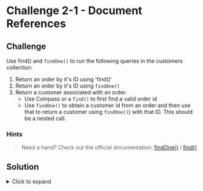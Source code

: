 # Challenge 2-1 - Document References

## Challenge

Use find() and `findOne()` to run the following queries in the customers collection:

1. Return an order by it's ID using 'find()'
1. Return an order by it's ID using `findOne()`
1. Return a customer associated with an order.
   - Use Compass or a `find()` to first find a valid order id
   - Use `findOne()` to obtain a customer id from an order and then use that to return a customer using `findOne()`) with that ID. This should be a nested call.

### Hints

> Need a hand? Check out the official documentation: [findOne()](https://www.mongodb.com/docs/manual/reference/method/db.collection.findOne/) / [find()](https://www.mongodb.com/docs/manual/reference/method/db.collection.find/)

## Solution

<details>
  <summary>Click to expand</summary>

```javascript
// Array
db.orders.find({ _id: ObjectId("6312f4a6f80e3117f621a469") })

// Single Object
db.orders.findOne({ _id: ObjectId("6312f4a6f80e3117f621a469") })

// Use an object to find an object
db.customers.findOne({
  _id: db.orders.findOne({ _id: ObjectId("6312f4a6f80e3117f621a469") }, { customer: 1, _id: 0 }).customer
})
```

### Expected Output

```javascript
{
  _id: ObjectId("6312d87c9df14eea7e2ca9e4"),
  name: 'Zach',
  email: 'zach@example.com',
  phone: '206-555-3333',
  active: true,
  customerSince: ISODate("2022-06-17T00:00:00.000Z"),
  favoriteCategories: [ 'sports' ],
  addresses: {
    billing: {
      address: '123 Main St',
      city: 'Some Town',
      state: 'WA',
      zip: '12345'
    }
  },
  orders: [
    ObjectId("6312f4a6f80e3117f621a46a"),
    ObjectId("6312f4a6f80e3117f621a469")
  ]
}
```

</details>
